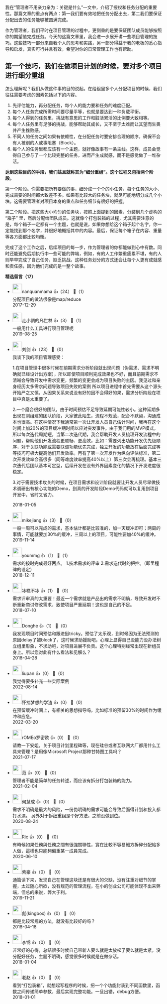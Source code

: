我在“管理者不用亲力亲为：关键是什么”一文中，介绍了授权和任务分配的重要性。那篇文章的重点有两点：第一我们要有效地把任务分配出去，第二我们要保证分配出去的任务能够被圆满完成。

作为管理者，我们平时在项目管理的过程中，更侧重的是要保证团队成员能够按照你的期望值完成任务。今天的这篇文章里，我会进一步展开讲一些项目管理的技巧。这些技巧一部分来自我个人的思考和实践，另一部分得益于我的老板的悉心指导和启发，真实可行并且有效，希望对你的日常管理工作也有帮助。

## 第一个技巧，我们在做项目计划的时候，要对多个项目进行细分重组

怎么理解呢？我们从做这件事的目的说起。在给组里多个人分配项目的时候，我们往往需要考虑的因素包括以下的内容。

1. 先评估能力，再分配任务，每个人的能力要和任务的难度匹配。
2. 每个人任务完成所需时间要尽量平等，也就是要达到一种负载平衡。
3. 每个人得到的任务里，挑战有意思的工作和脏活累活的比例要大致相等。
4. 每个人任务里有足够的挑战，能够帮助其成长，又不至于太难而让其望而生畏并产生挫败感。
5. 不同人的任务之间如果有依赖性，在分配任务时要安排合理的顺序，确保不会有人被别的人或事阻塞（Block）。
6. 每个人的任务里都应该有一个主题，就好像故事有一条主线。这样，成员会觉得自己参与了一个比较完整的任务，进而产生成就感，而不是感觉做了一堆杂活。

**达到这些目的的手段，我们姑且就称其为“细分重组”。这个过程又包括两个阶段。**

第一个阶段。你需要把所有要做的事，细分成一个个的小任务，每个任务的大小、完成需要的时间都大致差不多。如果有比较大的任务块，就尽可能地切分成几个小块。这需要管理者对项目本身的重点和任务细节有很好的把握。

第二个阶段。把这些大小均匀的任务块，按照上面提到的因素，分装到几个虚构的 “箱子” 里，然后分配给团队成员。这就像个打包装箱的过程，尤其需要注意的是，每个箱子一定都有一个主题，也就是说，如果你想给这个箱子起个名字，你一定能找到那个名字，并很好地概括其中的内容。最后，保证每个箱子在内容、重量等各方面都比较均衡。

完成了这个工作之后，后续项目的每一步，作为管理者的你都能做到心中有数。同时还能避免后期执行中一些可能的弊端，例如，有的人工作繁重疲累不堪，有的人则早早完成了自己任务，缺乏挑战。这种任务划分的方式还会让每个人更有成就感和责任感，因为他们完成的是一整个故事。
<div><strong>精选留言（17）</strong></div><ul>
<li><img src="https://static001.geekbang.org/account/avatar/00/0f/9c/7c/408c2a0b.jpg" width="30px"><span>nanquanmama</span> 👍（24） 💬（1）<div>分配项目的做法很像是map&#47;reduce</div>2017-12-29</li><br/><li><img src="https://static001.geekbang.org/account/avatar/00/0f/6e/fd/6d0109c0.jpg" width="30px"><span>走小調的凡世林</span> 👍（3） 💬（1）<div>一般用什么工具进行项目管理呢</div>2019-08-25</li><br/><li><img src="https://static001.geekbang.org/account/avatar/00/0f/49/10/eadec2c6.jpg" width="30px"><span>刘剑</span> 👍（23） 💬（0）<div>我谈下我的项目管理感受：

1.在项目管理中很多时候在前期需求分析阶段就出现问题（伪需求、需求不明确就已经设计出方案），所以即使项目顺利完成效果也不好，而且前期需求不清晰会导致开发中需求变更，频繁的变更会成为项目失败的主因。我见过和亲身经历太多需求问题导致项目失败的案例
所以项目进程中首先需要从这个源头开始严之又慎，从因果关系来说没有好的因不会得好的果，需求分析阶段在项目中真是太重要了。

2.一个磨合很好的团队，由于时间预估不足导致延期可能性较小。这种延期多出现在刚组建的团队阶段，大家彼此陌生，流程不规范，配合不默契，沟通成本也很高。在这种情况下我通常第一次让开发人员自己估计时间，我再在这个时间上加20%的项目缓冲期时间以应对突发事件。由于我们用的MVP模式，所以每次迭代周期短，当第二次迭代期，我会帮助开发人员梳理开发流程中的问题，帮助他们开发流程更顺畅、更高效，比如：需要列出功能开发优先级顺序，对于关联功能或需要联调功能优先完成，独立开发的功能放在后面完成等等技巧可极大提高他们开发效率。再有了第一次开发作为纵向评估标准，第二次开发效率会高很多（同等难度效率提高40%以上）第三次会再梳理。基本三次迭代后团队基本可定型，后续开发在没有外界因素变化的情况下开发进度很稳定。

3.对于需要技术攻关的时候，在项目需求和设计阶段就要让开发人员尽早做技术调研出有核心功能的Demo，到真的开发阶段Demo代码就可以复用到项目开发中，省时又省力。</div>2018-01-05</li><br/><li><img src="https://static001.geekbang.org/account/avatar/00/15/4d/7a/106c3745.jpg" width="30px"><span>mikejiang</span> 👍（3） 💬（0）<div>一般一周可以完成的需求，基本估计都是比较准的，加一天缓冲即可；两周的事情，可能就要加30%的缓冲，三周以上的项目，可能性要加40%的缓冲。</div>2019-11-14</li><br/><li><img src="https://static001.geekbang.org/account/avatar/00/10/4b/50/fdecd51a.jpg" width="30px"><span>yoummg</span> 👍（1） 💬（1）<div>需求的按时完成最好两点。
1.技术需求的评审
2.需求迭代时的把控。（即里程碑的设定）</div>2018-12-11</li><br/><li><img src="https://static001.geekbang.org/account/avatar/00/11/50/a9/3f8c7418.jpg" width="30px"><span>冰糕不冰</span> 👍（1） 💬（0）<div>需求评审真的太重要！最近一个需求就是产品出的需求不明确，导致开发时不断重新商讨修改需求，致使项目严重延期！这也是自己的不足。</div>2018-07-10</li><br/><li><img src="https://static001.geekbang.org/account/avatar/00/10/b2/81/9a175793.jpg" width="30px"><span>Donghe</span> 👍（1） 💬（0）<div>我发现项目时间预估和跟进挺tricky。预估了太乐观，到时候因为无法预测的原因delay了被block了，这时候求助援助吧，心理上显得自己没能力没办法树立组里形象，不求助吧，对项目进展不负责。这个心理特别经常出现在新组员身上。所以您对此有什么看法和见解么？</div>2018-04-28</li><br/><li><img src="https://static001.geekbang.org/account/avatar/00/18/9c/6e/01b4d5d2.jpg" width="30px"><span>liupan</span> 👍（0） 💬（0）<div>我觉得要多补充一些实际案例</div>2022-08-14</li><br/><li><img src="https://static001.geekbang.org/account/avatar/00/1d/3f/0d/1e8dbb2c.jpg" width="30px"><span>怀揣梦想的学渣</span> 👍（0） 💬（0）<div>在预留缓冲时间上，有相关的思想指导吗，比如标准的预留30%的时间作为缓冲和应急。</div>2022-03-20</li><br/><li><img src="https://static001.geekbang.org/account/avatar/00/10/64/bd/cbcdc4a6.jpg" width="30px"><span>rOMEo罗密欧</span> 👍（0） 💬（0）<div>请教一下安姐，关于项目计划里程碑等，现在硅谷或者互联网大厂都用什么工具来管理？是用像Microsoft Project那种甘特图工具吗？</div>2021-07-17</li><br/><li><img src="https://static001.geekbang.org/account/avatar/00/18/06/32/3de6a189.jpg" width="30px"><span>范</span> 👍（0） 💬（0）<div>管理者不能是简单的任务转述，而应该有拆分打包装箱的能力。</div>2021-02-04</li><br/><li><img src="" width="30px"><span>何慧成</span> 👍（0） 💬（0）<div>需求不明确是最大的风险，一份伪明确的需求可能会导致后面得计划和投入都打水漂。
另外对于拆细重组是个好方法，之前没做到位。</div>2020-08-24</li><br/><li><img src="https://static001.geekbang.org/account/avatar/00/1d/40/50/a960f038.jpg" width="30px"><span>Ric</span> 👍（0） 💬（0）<div>有時候如果任務與任務之間有很強關聯性，實在比較不容易細方拆碎分配給多人做，這樣也只能夠偏重某一成員完成。</div>2020-06-10</li><br/><li><img src="https://static001.geekbang.org/account/avatar/00/11/cd/4f/39bdf61f.jpg" width="30px"><span>紫豪</span> 👍（0） 💬（0）<div>通篇读下来，发现自己在管理这块还是有很大的欠缺，没有注重对细节的掌握，太过随心所欲，没有规范的管理流程，在小的创业公司可能体现不出来弊端，但总的来说，弊大于利。</div>2019-11-21</li><br/><li><img src="https://static001.geekbang.org/account/avatar/00/10/a3/72/b804e5a2.jpg" width="30px"><span>彪(kingbox)</span> 👍（0） 💬（0）<div>都是比较常规的方法，就没有比较好的吗？</div>2018-04-18</li><br/><li><img src="https://static001.geekbang.org/account/avatar/00/0f/a3/02/abb7bfe3.jpg" width="30px"><span>李锦</span> 👍（0） 💬（0）<div>非常好的心得，总结很多时候自己带新人要么就是太放松了要么就是太紧，没分配好任务，主题不明确，感觉很多时候就是在做杂活。</div>2018-01-04</li><br/><li><img src="https://static001.geekbang.org/account/avatar/00/0f/55/3e/3c8d148d.jpg" width="30px"><span>老赵</span> 👍（0） 💬（0）<div>看到“打包装箱”，就想起写程序的时候，把一个个功能封装到不同函数里，函数之间传递简单参数，最后实现完整功能。一旦出错，debug方便。</div>2018-01-01</li><br/>
</ul>